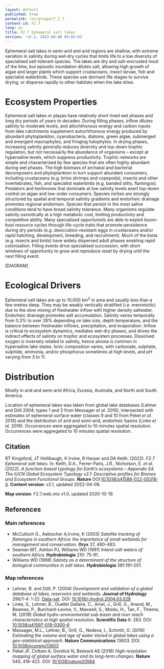 ```yaml
---
layout: default
published: true
permalink: /es/groups/f_2_7
content-id: F2.7
lang: es
title: F2.7 Ephemeral salt lakes
version: 'v2.1, 2022-04-06 05:02:01'
---
```


Ephemeral salt lakes in semi-arid and arid regions are shallow, with extreme variation in salinity during wet-dry cycles that limits life to a low diversity of specialised salt-tolerant species. The lakes are dry and salt-encrusted most of the time, but episodic inundation dilutes salt, allowing high growth of algae and larger plants which support crustaceans, insect larvae, fish and specialist waterbirds. These species use dormant life stages to survive drying, or disperse rapidly to other habitats when the lake dries.

# Ecosystem Properties
 
Ephemeral salt lakes or playas have relatively short-lived wet phases and long dry periods of years to decades. During filling phases, inflow dilutes salinity to moderate levels, and allochthonous energy and carbon inputs from lake catchments supplement autochthonous energy produced by abundant phytoplankton, cyanobacteria, diatoms, green algae, submerged and emergent macrophytes, and fringing halophytes. In drying phases, increasing salinity generally reduces diversity and top-down trophic regulation, but not necessarily the abundance of organisms – except at hypersaline levels, which suppress productivity. Trophic networks are simple and characterised by few species that are often highly abundant during wet phases. The high biomass of archaeal and bacterial decomposers and phytoplankton in turn support abundant consumers, including crustaceans (e.g. brine shrimps and copepods), insects and other invertebrates, fish, and specialist waterbirds (e.g. banded stilts, flamingos). Predators and herbivores that dominate at low salinity levels exert top-down control on algae and low-order consumers. Species niches are strongly structured by spatial and temporal salinity gradients and endorheic drainage promotes regional endemism. Species that persist in the most saline conditions tend to have broad salinity tolerance. Many organisms regulate salinity osmotically at a high metabolic cost, limiting productivity and competitive ability. Many specialised opportunists are able to exploit boom-bust resource cycles through life-cycle traits that promote persistence during dry periods (e.g. desiccation-resistant eggs in crustaceans and/or rapid hatching, development, breeding, and recruitment). Much of the biota (e.g. insects and birds) have widely dispersed adult phases enabling rapid colonisation. Filling events drive specialised succession, with short windows of opportunity to grow and reproduce reset by drying until the next filling event.

[DIAGRAM]

# Ecological Drivers
 
Ephemeral salt lakes are up to 10,000 km<sup>2</sup> in area and usually less than a few metres deep. They may be weakly vertically stratified (i.e. meromictic) due to the slow mixing of freshwater inflow with higher density saltwater. Endorheic drainage promotes salt accumulation. Salinity varies temporally from 0.3% to over 26% depending on lake size, depth temperature, and the balance between freshwater inflows, precipitation, and evaporation. Inflow is critical to ecosystem dynamics, mediates wet-dry phases, and drives the indirect effects of salinity on trophic and ecosystem processes. Dissolved oxygen is inversely related to salinity, hence anoxia is common in hypersaline lake states. Ionic composition varies, with carbonate, sulphate, sulphide, ammonia, and/or phosphorus sometimes at high levels, and pH varying from 3 to 11.
 
# Distribution
 
Mostly in arid and semi-arid Africa, Eurasia, Australia, and North and South America.

Location of ephemeral lakes was taken from global lake databases (Lehner and Döll 2004; types 1 and 3 from Messager _et al._ 2016), intersected with estimates of ephemeral surface water (classes 9 and 10 from Pekel _et al._ 2016) and the distribution of arid and semi-arid, endorheic basins (Linke _et al._ 2019). Occurrences were aggregated to 10 minutes spatial resolution. Occurrences were aggregated to 10 minutes spatial resolution.

## Citation

RT Kingsford, JT Hollibaugh, K Irvine, R Harper and DA Keith. (2022). *F2.7 Ephemeral salt lakes*. In: Keith, D.A., Ferrer-Paris, J.R., Nicholson, E. *et al.* (2022). *A function-based typology for Earth’s ecosystems – Appendix S4. The IUCN Global Ecosystem Typology v2.1: Descriptive profiles for Biomes and Ecosystem Functional Groups*. **Nature** DOI:[10.1038/s41586-022-05318-4](https://doi.org/10.1038/s41586-022-05318-4).
**Content version**: v2.1, updated 2022-04-06.

**Map version**: F2.7.web.mix v1.0, updated 2020-10-19.

## References

### Main references
* McCulloch G., Aebischer A,Irvine, K (2003) *Satellite tracking of flamingos in southern Africa: the importance of small wetlands for management and conservation*. **Oryx** 37, 480–483.
* Seaman MT, Ashton PJ, Williams WD  (1991) *Inland salt waters of southern Africa*. **Hydrobiologia** 210: 75-91.
* Williams WD  (1998) *Salinity as a determinant of the structure of biological communities in salt lakes*. **Hydrobiologia** 381:191-201.

### Map references
* Lehner, B. and Döll, P.  (2004) *Development and validation of a global database of lakes, reservoirs and wetlands*. **Journal of Hydrology** 296/1-4: 1-22. [Data-set](https://www.worldwildlife.org/pages/global-lakes-and-wetlands-database). DOI: [10.1016/j.jhydrol.2004.03.028](http://doi.org/10.1016/j.jhydrol.2004.03.028)
* Linke, S., Lehner, B., Ouellet Dallaire, C., Ariwi, J., Grill, G., Anand, M., Beames, P., Burchard-Levine, V., Maxwell, S., Moidu, H., Tan, F., Thieme, M.  (2019) *Global hydro-environmental sub-basin and river reach characteristics at high spatial resolution*. **Scientific Data** 6: 283. DOI: [10.1038/s41597-019-0300-6](http://doi.org/10.1038/s41597-019-0300-6)
* Messager, M.L., Lehner, B., Grill, G., Nedeva, I., Schmitt, O.  (2016) *Estimating the volume and age of water stored in global lakes using a geo-statistical approach*. **Nature Communications** 13603. DOI: [10.1038/ncomms13603](http://doi.org/10.1038/ncomms13603)
* Pekel JF, Cottam A, Gorelick N, Belward AS (2016) *High-resolution mapping of global surface water and its long-term changes*. **Nature** 540, 418-422. DOI: [10.1038/nature20584](http://doi.org/10.1038/nature20584)
